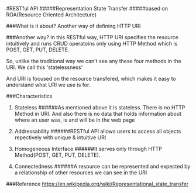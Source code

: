 #RESTful API
#####Representation State Transfer
#####based on ROA(Resource Oriented Architecture)

###What is it about?
Another way of defining HTTP URI

###Another way?
In this RESTful way, HTTP URI specifies the resource intuitively and runs CRUD operatoins only using HTTP Method
which is POST, GET, PUT, DELETE.

So, unlike the traditional way we can't see any these four methods in the URI. We call this 'statelessness'

And URI is focused on the resource transfered, which makes it easy to understand what URI we use is for.

###Characteristics
1. Stateless
######As mentioned above it is stateless. There is no HTTP Method in URI. And also there is no data that holds information about where an user was, is and will be in the web page

2. Addressability
######RESTful API allows users to access all objects repectively with unique & intuitive URI

3. Homogeneous Interface
######It serves only through HTTP Method(POST, GET, PUT, DELETE).

4. Connectedness
######A resource can be represented and expected by a relationship of other resources we can see in the URI

###Reference
https://en.wikipedia.org/wiki/Representational_state_transfer
